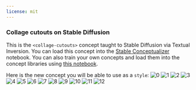 ```yaml
---
license: mit
---
```

### Collage cutouts on Stable Diffusion
This is the `<collage-cutouts>` concept taught to Stable Diffusion via Textual Inversion. You can load this concept into the [Stable Conceptualizer](https://colab.research.google.com/github/huggingface/notebooks/blob/main/diffusers/stable_conceptualizer_inference.ipynb) notebook. You can also train your own concepts and load them into the concept libraries using [this notebook](https://colab.research.google.com/github/huggingface/notebooks/blob/main/diffusers/sd_textual_inversion_training.ipynb).

Here is the new concept you will be able to use as a `style`:
![<collage-cutouts> 0](https://huggingface.co/sd-concepts-library/collage-cutouts/resolve/main/concept_images/5.jpeg)
![<collage-cutouts> 1](https://huggingface.co/sd-concepts-library/collage-cutouts/resolve/main/concept_images/6.jpeg)
![<collage-cutouts> 2](https://huggingface.co/sd-concepts-library/collage-cutouts/resolve/main/concept_images/9.jpeg)
![<collage-cutouts> 3](https://huggingface.co/sd-concepts-library/collage-cutouts/resolve/main/concept_images/3.jpeg)
![<collage-cutouts> 4](https://huggingface.co/sd-concepts-library/collage-cutouts/resolve/main/concept_images/0.jpeg)
![<collage-cutouts> 5](https://huggingface.co/sd-concepts-library/collage-cutouts/resolve/main/concept_images/12.jpeg)
![<collage-cutouts> 6](https://huggingface.co/sd-concepts-library/collage-cutouts/resolve/main/concept_images/2.jpeg)
![<collage-cutouts> 7](https://huggingface.co/sd-concepts-library/collage-cutouts/resolve/main/concept_images/10.jpeg)
![<collage-cutouts> 8](https://huggingface.co/sd-concepts-library/collage-cutouts/resolve/main/concept_images/7.jpeg)
![<collage-cutouts> 9](https://huggingface.co/sd-concepts-library/collage-cutouts/resolve/main/concept_images/1.jpeg)
![<collage-cutouts> 10](https://huggingface.co/sd-concepts-library/collage-cutouts/resolve/main/concept_images/11.jpeg)
![<collage-cutouts> 11](https://huggingface.co/sd-concepts-library/collage-cutouts/resolve/main/concept_images/4.jpeg)
![<collage-cutouts> 12](https://huggingface.co/sd-concepts-library/collage-cutouts/resolve/main/concept_images/8.jpeg)

